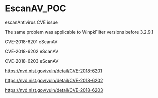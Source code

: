 # EscanAV_POC
escanAntivirus CVE issue

The same problem was applicable to WinpkFilter versions before 3.2.9.1

CVE-2018-6201     eScanAV

CVE-2018-6202     eScanAV

CVE-2018-6203     eScanAV

https://nvd.nist.gov/vuln/detail/CVE-2018-6201

https://nvd.nist.gov/vuln/detail/CVE-2018-6202

https://nvd.nist.gov/vuln/detail/CVE-2018-6203
